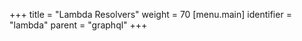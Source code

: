 +++
title = "Lambda Resolvers"
weight = 70
[menu.main]
  identifier = "lambda"
  parent = "graphql"
+++